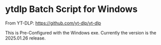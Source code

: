 # ytdlp Batch Script for Windows

From YT-DLP: https://github.com/yt-dlp/yt-dlp

This is Pre-Configured with the Windows exe. Currently the version is the 2025.01.26 release.
